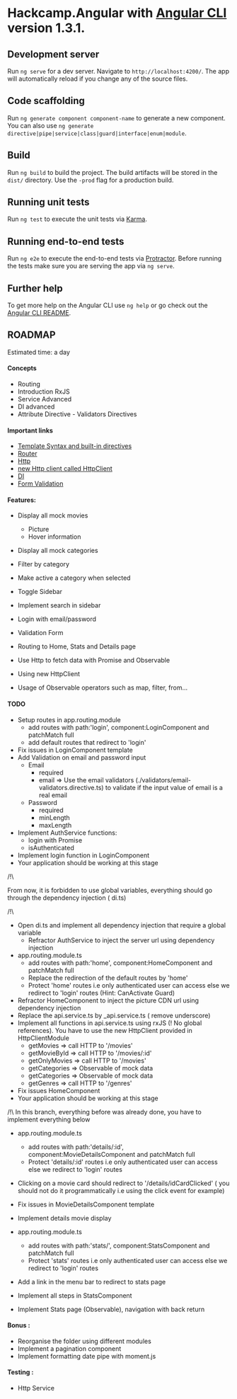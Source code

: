 # Hackcamp.Angular  with [Angular CLI](https://github.com/angular/angular-cli) version 1.3.1.

## Development server

Run `ng serve` for a dev server. Navigate to `http://localhost:4200/`. The app will automatically reload if you change any of the source files.

## Code scaffolding

Run `ng generate component component-name` to generate a new component. You can also use `ng generate directive|pipe|service|class|guard|interface|enum|module`.

## Build

Run `ng build` to build the project. The build artifacts will be stored in the `dist/` directory. Use the `-prod` flag for a production build.

## Running unit tests

Run `ng test` to execute the unit tests via [Karma](https://karma-runner.github.io).

## Running end-to-end tests

Run `ng e2e` to execute the end-to-end tests via [Protractor](http://www.protractortest.org/).
Before running the tests make sure you are serving the app via `ng serve`.

## Further help

To get more help on the Angular CLI use `ng help` or go check out the [Angular CLI README](https://github.com/angular/angular-cli/blob/master/README.md).


## ROADMAP

Estimated time: a day

#### Concepts
  - Routing
  - Introduction RxJS
  - Service Advanced
  - DI advanced
  - Attribute Directive - Validators Directives
     
#### Important links
  - [Template Syntax and built-in directives](https://angular.io/guide/template-syntax)
  - [Router](https://angular.io/guide/router)
  - [Http](https://angular.io/tutorial/toh-pt6)
  - [new Http client called HttpClient](https://angular.io/guide/http)
  - [DI](https://angular.io/guide/dependency-injection-in-action#define-dependencies-with-providers)
  - [Form Validation](https://angular.io/guide/form-validation#form-validation)
  
#### Features:
  
   - Display all mock movies
     - Picture
     - Hover information
   - Display all mock categories
   - Filter by category
   - Make active a category when selected
   - Toggle Sidebar
   - Implement search in sidebar  
   
   - Login with email/password
   - Validation Form
   - Routing to Home, Stats and Details page
   - Use Http to fetch data with Promise and Observable
   - Using new HttpClient
   - Usage of Observable operators such as map, filter, from...
   

#### TODO

  - Setup routes in app.routing.module
    - add routes with  path:'login', component:LoginComponent and
      patchMatch full
    - add default routes that redirect to 'login'
  - Fix issues in LoginComponent template
  - Add Validation on email and password input
      - Email
        - required
        - email => Use the email validators (./validators/email-validators.directive.ts)
          to validate if the input value of email is a real email
      - Password
        - required
        - minLength
        - maxLength
  - Implement AuthService functions:
    - login with Promise
    - isAuthenticated
  - Implement login function in LoginComponent
  - Your application should be working at this stage

/!\ 

  From now, it is forbidden to use global variables, everything should
  go through the dependency injection ( di.ts)
  
/!\  
  
  - Open di.ts and implement all dependency injection that require a global
    variable
    - Refractor AuthService to inject the server url using dependency injection
  - app.routing.module.ts
    - add routes with  path:'home', component:HomeComponent and
      patchMatch full
    - Replace the redirection of the default routes by 'home'
    - Protect 'home' routes i.e only authenticated user can access else 
      we redirect to 'login' routes (Hint: CanActivate Guard)
  - Refractor HomeComponent to inject the picture CDN url using dependency injection
  - Replace the api.service.ts by _api.service.ts ( remove underscore)
  - Implement all functions in api.service.ts using rxJS (! No global references). You have to
    use the new HttpClient provided in HttpClientModule
    - getMovies => call HTTP to '/movies'
    - getMovieById => call HTTP to '/movies/:id'
    - getOnlyMovies => call HTTP to '/movies'
    - getCategories => Observable of mock data
    - getCategories => Observable of mock data
    - getGenres => call HTTP to '/genres'
  - Fix issues HomeComponent
  - Your application should be working at this stage
  
  /!\ In this branch, everything before was already done, you have to implement everything below
  
  - app.routing.module.ts
      - add routes with  path:'details/:id', component:MovieDetailsComponent and
        patchMatch full
      - Protect 'details/:id' routes i.e only authenticated user can access else 
      we redirect to 'login' routes 
  - Clicking on a movie card should redirect to '/details/idCardClicked' (
    you should not do it programmatically i.e using the click event for example)
  - Fix issues in MovieDetailsComponent template
  - Implement details movie display
  
  - app.routing.module.ts
      - add routes with  path:'stats/', component:StatsComponent and
          patchMatch full
      - Protect 'stats' routes i.e only authenticated user can access else 
        we redirect to 'login' routes 
  - Add a link in the menu bar to redirect to stats page
  - Implement all steps in StatsComponent
  - Implement Stats page (Observable), navigation with back return 

#### Bonus : 

  - Reorganise the folder  using different modules
  - Implement a pagination component
  - Implement formatting date pipe with moment.js
  
#### Testing : 
  - Http Service
